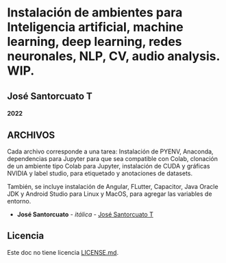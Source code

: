 # Instalación de ambientes para Inteligencia artificial, machine learning, deep learning, redes neuronales, NLP, CV, audio analysis. WIP.
## José Santorcuato T
#### 2022

## ARCHIVOS

Cada archivo corresponde a una tarea: Instalación de PYENV, Anaconda, dependencias para Jupyter para que sea compatible con Colab, clonación de un ambiente tipo Colab para Jupyter, instalación de CUDA y gráficas NVIDIA y label studio, para etiquetado y anotaciones de datasets.

También, se incluye instalación de Angular, FLutter, Capacitor, Java Oracle JDK y Android Studio para Linux y MacOS, para agregar las variables de entorno.



* **José Santorcuato** - *itálica* - [José Santorcuato T](https://github.com/joseSantorcuato)


## Licencia

Este doc no tiene licencia [LICENSE.md](LICENSE.md).
